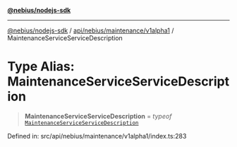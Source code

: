 [**@nebius/nodejs-sdk**](../../../../../README.md)

---

[@nebius/nodejs-sdk](../../../../../README.md) / [api/nebius/maintenance/v1alpha1](../README.md) / MaintenanceServiceServiceDescription

# Type Alias: MaintenanceServiceServiceDescription

> **MaintenanceServiceServiceDescription** = _typeof_ [`MaintenanceServiceServiceDescription`](../variables/MaintenanceServiceServiceDescription.md)

Defined in: src/api/nebius/maintenance/v1alpha1/index.ts:283

